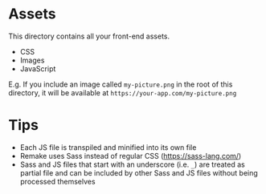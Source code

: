 # Assets

This directory contains all your front-end assets.

* CSS
* Images
* JavaScript

E.g. If you include an image called `my-picture.png` in the root of this directory, it will be available at `https://your-app.com/my-picture.png`

# Tips

* Each JS file is transpiled and minified into its own file
* Remake uses Sass instead of regular CSS (https://sass-lang.com/)
* Sass and JS files that start with an underscore (i.e. `_`) are treated as partial file and can be included by other Sass and JS files without being processed themselves
